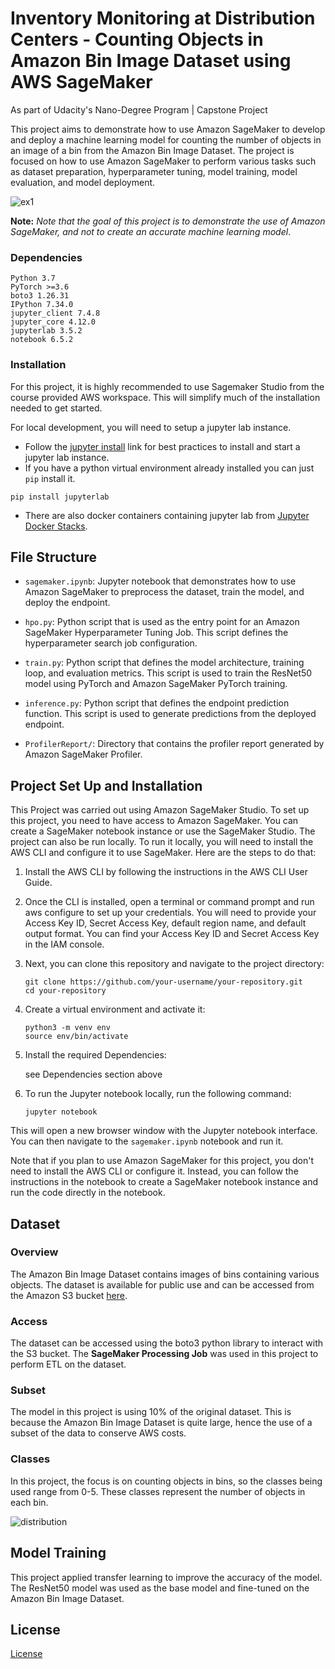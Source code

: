 # Inventory Monitoring at Distribution Centers - Counting Objects in Amazon Bin Image Dataset using AWS SageMaker

As part of Udacity's Nano-Degree Program | Capstone Project

This project aims to demonstrate how to use Amazon SageMaker to develop and deploy a machine learning model for counting the number of objects in an image of a bin from the Amazon Bin Image Dataset. The project is focused on how to use Amazon SageMaker to perform various tasks such as dataset preparation, hyperparameter tuning, model training, model evaluation, and model deployment.

![ex1](https://github.com/silverbottlep/abid_challenge/blob/master/figs/image1_small.jpg?raw=true)

**Note:** _Note that the goal of this project is to demonstrate the use of Amazon SageMaker, and not to create an accurate machine learning model_.

### Dependencies

```
Python 3.7
PyTorch >=3.6
boto3 1.26.31
IPython 7.34.0
jupyter_client 7.4.8
jupyter_core 4.12.0
jupyterlab 3.5.2
notebook 6.5.2
```

### Installation

For this project, it is highly recommended to use Sagemaker Studio from the course provided AWS workspace. This will simplify much of the installation needed to get started.

For local development, you will need to setup a jupyter lab instance.

- Follow the [jupyter install](https://jupyter.org/install.html) link for best practices to install and start a jupyter lab instance.
- If you have a python virtual environment already installed you can just `pip` install it.

```
pip install jupyterlab
```

- There are also docker containers containing jupyter lab from [Jupyter Docker Stacks](https://jupyter-docker-stacks.readthedocs.io/en/latest/index.html).

## File Structure

- `sagemaker.ipynb`: Jupyter notebook that demonstrates how to use Amazon SageMaker to preprocess the dataset, train the model, and deploy the endpoint.

- `hpo.py`: Python script that is used as the entry point for an Amazon SageMaker Hyperparameter Tuning Job. This script defines the hyperparameter search job configuration.

- `train.py`: Python script that defines the model architecture, training loop, and evaluation metrics. This script is used to train the ResNet50 model using PyTorch and Amazon SageMaker PyTorch training.

- `inference.py`: Python script that defines the endpoint prediction function. This script is used to generate predictions from the deployed endpoint.

- `ProfilerReport/`: Directory that contains the profiler report generated by Amazon SageMaker Profiler.

## Project Set Up and Installation

This Project was carried out using Amazon SageMaker Studio. To set up this project, you need to have access to Amazon SageMaker. You can create a SageMaker notebook instance or use the SageMaker Studio. The project can also be run locally. To run it locally, you will need to install the AWS CLI and configure it to use SageMaker. Here are the steps to do that:

1. Install the AWS CLI by following the instructions in the AWS CLI User Guide.

2. Once the CLI is installed, open a terminal or command prompt and run aws configure to set up your credentials. You will need to provide your Access Key ID, Secret Access Key, default region name, and default output format. You can find your Access Key ID and Secret Access Key in the IAM console.

3. Next, you can clone this repository and navigate to the project directory:

   ```
   git clone https://github.com/your-username/your-repository.git
   cd your-repository
   ```

4. Create a virtual environment and activate it:

   ```
   python3 -m venv env
   source env/bin/activate
   ```

5. Install the required Dependencies:

   see Dependencies section above

6. To run the Jupyter notebook locally, run the following command:

   `jupyter notebook`

This will open a new browser window with the Jupyter notebook interface. You can then navigate to the `sagemaker.ipynb` notebook and run it.

Note that if you plan to use Amazon SageMaker for this project, you don't need to install the AWS CLI or configure it. Instead, you can follow the instructions in the notebook to create a SageMaker notebook instance and run the code directly in the notebook.

## Dataset

### Overview

The Amazon Bin Image Dataset contains images of bins containing various objects. The dataset is available for public use and can be accessed from the Amazon S3 bucket [here](https://registry.opendata.aws/amazon-bin-imagery/).

### Access

The dataset can be accessed using the boto3 python library to interact with the S3 bucket. The **SageMaker Processing Job** was used in this project to perform ETL on the dataset.

### Subset

The model in this project is using 10% of the original dataset. This is because the Amazon Bin Image Dataset is quite large, hence the use of a subset of the data to conserve AWS costs.

### Classes

In this project, the focus is on counting objects in bins, so the classes being used range from 0-5. These classes represent the number of objects in each bin.

![distribution](figs/class_distribution.png)

## Model Training

This project applied transfer learning to improve the accuracy of the model. The ResNet50 model was used as the base model and fine-tuned on the Amazon Bin Image Dataset.

## License

[License](LICENSE.txt)
